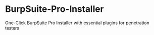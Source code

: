 # BurpSuite-Pro-Installer
One-Click BurpSuite Pro Installer with essential plugins for penetration testers
